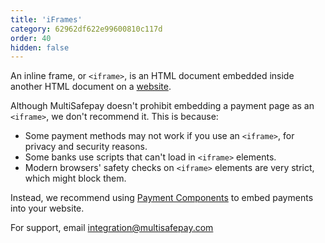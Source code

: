 ```yaml
---
title: 'iFrames'
category: 62962df622e99600810c117d
order: 40
hidden: false
---
```

 
An inline frame, or `<iframe>`, is an HTML document embedded inside another HTML document on a [website](/glossaries/multisafepay-glossary/#website). 
 
Although MultiSafepay doesn't prohibit embedding a payment page as an `<iframe>`, we don't recommend it. This is because:

- Some payment methods may not work if you use an `<iframe>`, for privacy and security reasons. 
- Some banks use scripts that can't load in `<iframe>` elements.
- Modern browsers' safety checks on `<iframe>` elements are very strict, which might block them.

Instead, we recommend using [Payment Components](https://docs.multisafepay.com/payment-components/) to embed payments into your website. 

For support, email <integration@multisafepay.com>
 
